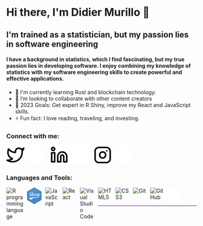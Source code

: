 # Hi there, I'm Didier Murillo 👋 

## I'm trained as a statistician, but my passion lies in software engineering

#### I have a background in statistics, which I find fascinating, but my true passion lies in developing software. I enjoy combining my knowledge of statistics with my software engineering skills to create powerful and effective applications.

- 🌱 I'm currently learning Rust and blockchain technology.
- 👯 I’m looking to collaborate with other content creators
- 🥅 2023 Goals: Get expert in R Shiny, improve my React and JavaScript skills.
- ⚡ Fun fact: I love reading, traveling, and investing.

### Connect with me:

[![website](./img/twitter-light.svg)](https://twitter.com/elconde0787#gh-light-mode-only)
[![website](./img/twitter-dark.svg)](https://twitter.com/elconde0787#gh-dark-mode-only)
&nbsp;&nbsp;
[![website](./img/linkedin-light.svg)](https://www.linkedin.com/in/damurillof/#gh-light-mode-only)
[![website](./img/linkedin-dark.svg)](https://www.linkedin.com/in/damurillof/#gh-dark-mode-only)
&nbsp;&nbsp;
[![website](./img/instagram-light.svg)](https://www.instagram.com/jackmystery_/#gh-light-mode-only)
[![website](./img/instagram-dark.svg)](https://www.instagram.com/jackmystery_/#gh-dark-mode-only)

### Languages and Tools:
<img align="left" alt="R programming language" width="45px" src="https://cdn.jsdelivr.net/gh/devicons/devicon/icons/r/r-original.svg" 
     style="padding-right:10px;" />
<img align="left" alt="R Shiny" width="38px" src="https://raw.githubusercontent.com/rstudio/shiny/main/man/figures/logo.png"
     style="padding-right:10px;" />
<img align="left" alt="JavaScript" width="36px" src="https://cdn.jsdelivr.net/gh/devicons/devicon/icons/javascript/javascript-original.svg" 
     style="padding-right:10px;" />
<img align="left" alt="React" width="36px" src="https://cdn.jsdelivr.net/gh/devicons/devicon/icons/react/react-original.svg" 
     style="padding-right:10px;" />
<img align="left" alt="Visual Studio Code" width="38px" src="https://cdn.jsdelivr.net/gh/devicons/devicon/icons/vscode/vscode-original.svg" 
     style="padding-right:10px;" />
<img align="left" alt="HTML5" width="36px" src="https://cdn.jsdelivr.net/gh/devicons/devicon/icons/html5/html5-original.svg" 
     style="padding-right:10px;" />
<img align="left" alt="CSS3" width="36px" src="https://cdn.jsdelivr.net/gh/devicons/devicon/icons/css3/css3-original.svg" 
     style="padding-right:10px;" />
<img align="left" alt="Git" width="36px" src="https://cdn.jsdelivr.net/gh/devicons/devicon/icons/git/git-original.svg" 
     style="padding-right:10px;" />
<img align="left" alt="GitHub" width="36px" src="https://user-images.githubusercontent.com/3369400/139447912-e0f43f33-6d9f-45f8-be46-2df5bbc91289.png" style="padding-right:10px;" />
<img align="left" alt="Terminal" width="36px" src="./img/terminal-dark.svg" />

<br />
<br />

---
